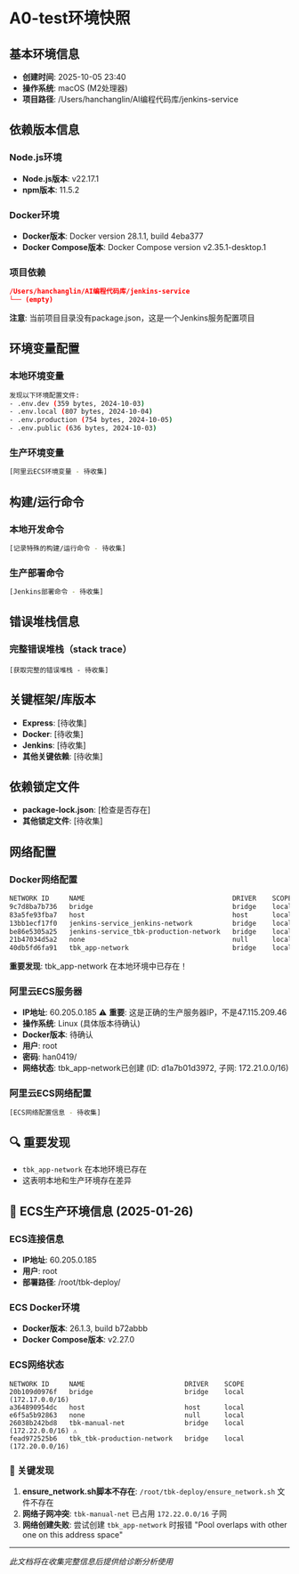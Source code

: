 # A0-test环境快照

## 基本环境信息
- **创建时间**: 2025-10-05 23:40
- **操作系统**: macOS (M2处理器)
- **项目路径**: /Users/hanchanglin/AI编程代码库/jenkins-service

## 依赖版本信息
### Node.js环境
- **Node.js版本**: v22.17.1
- **npm版本**: 11.5.2

### Docker环境
- **Docker版本**: Docker version 28.1.1, build 4eba377
- **Docker Compose版本**: Docker Compose version v2.35.1-desktop.1

### 项目依赖
```json
/Users/hanchanglin/AI编程代码库/jenkins-service
└── (empty)
```
**注意**: 当前项目目录没有package.json，这是一个Jenkins服务配置项目

## 环境变量配置
### 本地环境变量
```bash
发现以下环境配置文件:
- .env.dev (359 bytes, 2024-10-03)
- .env.local (807 bytes, 2024-10-04) 
- .env.production (754 bytes, 2024-10-05)
- .env.public (636 bytes, 2024-10-03)
```

### 生产环境变量
```bash
[阿里云ECS环境变量 - 待收集]
```

## 构建/运行命令
### 本地开发命令
```bash
[记录特殊的构建/运行命令 - 待收集]
```

### 生产部署命令
```bash
[Jenkins部署命令 - 待收集]
```

## 错误堆栈信息
### 完整错误堆栈（stack trace）
```
[获取完整的错误堆栈 - 待收集]
```

## 关键框架/库版本
- **Express**: [待收集]
- **Docker**: [待收集]
- **Jenkins**: [待收集]
- **其他关键依赖**: [待收集]

## 依赖锁定文件
- **package-lock.json**: [检查是否存在]
- **其他锁定文件**: [待收集]

## 网络配置
### Docker网络配置
```bash
NETWORK ID     NAME                                     DRIVER    SCOPE
9c7d8ba7b736   bridge                                   bridge    local
83a5fe93fba7   host                                     host      local
13bb1ecf17f0   jenkins-service_jenkins-network          bridge    local
be86e5305a25   jenkins-service_tbk-production-network   bridge    local
21b47034d5a2   none                                     null      local
40db5fd6fa91   tbk_app-network                          bridge    local
```
**重要发现**: tbk_app-network 在本地环境中已存在！

### 阿里云ECS服务器
- **IP地址**: 60.205.0.185 ⚠️ **重要**: 这是正确的生产服务器IP，不是47.115.209.46
- **操作系统**: Linux (具体版本待确认)
- **Docker版本**: 待确认
- **用户**: root
- **密码**: han0419/
- **网络状态**: tbk_app-network已创建 (ID: d1a7b01d3972, 子网: 172.21.0.0/16)

### 阿里云ECS网络配置
```bash
[ECS网络配置信息 - 待收集]
```

## 🔍 重要发现
- `tbk_app-network` 在本地环境已存在
- 这表明本地和生产环境存在差异

## 🚨 ECS生产环境信息 (2025-01-26)

### ECS连接信息
- **IP地址**: 60.205.0.185
- **用户**: root
- **部署路径**: /root/tbk-deploy/

### ECS Docker环境
- **Docker版本**: 26.1.3, build b72abbb
- **Docker Compose版本**: v2.27.0

### ECS网络状态
```
NETWORK ID     NAME                         DRIVER    SCOPE
20b109d0976f   bridge                       bridge    local (172.17.0.0/16)
a364890954dc   host                         host      local
e6f5a5b92863   none                         null      local
26038b242bd8   tbk-manual-net               bridge    local (172.22.0.0/16) ⚠️
fead972525b6   tbk_tbk-production-network   bridge    local (172.20.0.0/16)
```

### 🎯 关键发现
1. **ensure_network.sh脚本不存在**: `/root/tbk-deploy/ensure_network.sh` 文件不存在
2. **网络子网冲突**: `tbk-manual-net` 已占用 `172.22.0.0/16` 子网
3. **网络创建失败**: 尝试创建 `tbk_app-network` 时报错 "Pool overlaps with other one on this address space"

---
*此文档将在收集完整信息后提供给诊断分析使用*